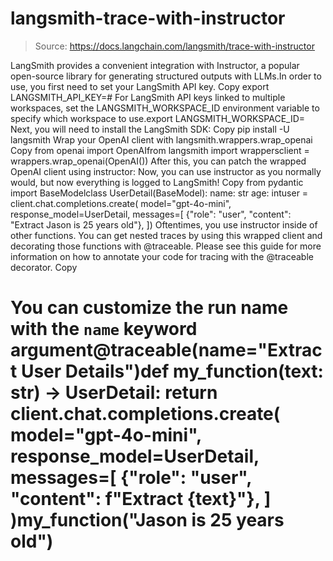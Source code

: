 # langsmith-trace-with-instructor

> Source: https://docs.langchain.com/langsmith/trace-with-instructor

LangSmith provides a convenient integration with Instructor, a popular open-source library for generating structured outputs with LLMs.In order to use, you first need to set your LangSmith API key.
Copy
export LANGSMITH_API_KEY=<your-api-key># For LangSmith API keys linked to multiple workspaces, set the LANGSMITH_WORKSPACE_ID environment variable to specify which workspace to use.export LANGSMITH_WORKSPACE_ID=<your-workspace-id>
Next, you will need to install the LangSmith SDK:
Copy
pip install -U langsmith
Wrap your OpenAI client with langsmith.wrappers.wrap_openai
Copy
from openai import OpenAIfrom langsmith import wrappersclient = wrappers.wrap_openai(OpenAI())
After this, you can patch the wrapped OpenAI client using instructor:
Now, you can use instructor as you normally would, but now everything is logged to LangSmith!
Copy
from pydantic import BaseModelclass UserDetail(BaseModel): name: str age: intuser = client.chat.completions.create( model="gpt-4o-mini", response_model=UserDetail, messages=[ {"role": "user", "content": "Extract Jason is 25 years old"}, ])
Oftentimes, you use instructor inside of other functions.
You can get nested traces by using this wrapped client and decorating those functions with @traceable.
Please see this guide for more information on how to annotate your code for tracing with the @traceable decorator.
Copy
# You can customize the run name with the `name` keyword argument@traceable(name="Extract User Details")def my_function(text: str) -> UserDetail: return client.chat.completions.create( model="gpt-4o-mini", response_model=UserDetail, messages=[ {"role": "user", "content": f"Extract {text}"}, ] )my_function("Jason is 25 years old")
